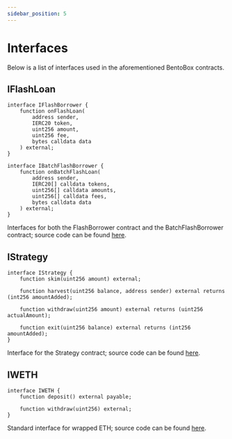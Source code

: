 ```yaml
---
sidebar_position: 5
---
```


# Interfaces

Below is a list of interfaces used in the aforementioned BentoBox contracts.

## IFlashLoan

```
interface IFlashBorrower {
    function onFlashLoan(
        address sender,
        IERC20 token,
        uint256 amount,
        uint256 fee,
        bytes calldata data
    ) external;
}
```

```
interface IBatchFlashBorrower {
    function onBatchFlashLoan(
        address sender,
        IERC20[] calldata tokens,
        uint256[] calldata amounts,
        uint256[] calldata fees,
        bytes calldata data
    ) external;
}
```

Interfaces for both the FlashBorrower contract and the BatchFlashBorrower contract; source code can be found [here](https://github.com/sushiswap/bentobox/blob/canary/contracts/interfaces/IFlashLoan.sol).

## IStrategy

```
interface IStrategy {
    function skim(uint256 amount) external;

    function harvest(uint256 balance, address sender) external returns (int256 amountAdded);

    function withdraw(uint256 amount) external returns (uint256 actualAmount);

    function exit(uint256 balance) external returns (int256 amountAdded);
}
```

Interface for the Strategy contract; source code can be found [here](https://github.com/sushiswap/bentobox/blob/canary/contracts/interfaces/IStrategy.sol).

## IWETH

```
interface IWETH {
    function deposit() external payable;

    function withdraw(uint256) external;
}
```

Standard interface for wrapped ETH; source code can be found [here](https://github.com/sushiswap/bentobox/blob/canary/contracts/interfaces/IWETH.sol).
